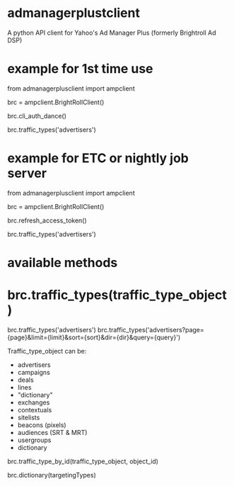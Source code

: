 # admanagerplustclient
A python API client for Yahoo's Ad Manager Plus (formerly Brightroll Ad DSP)

# example for 1st time use

from admanagerplusclient import ampclient

brc = ampclient.BrightRollClient()

brc.cli_auth_dance()

brc.traffic_types('advertisers')

# example for ETC or nightly job server
from admanagerplusclient import ampclient

brc = ampclient.BrightRollClient()

brc.refresh_access_token()

brc.traffic_types('advertisers')

# available methods

# brc.traffic_types(traffic_type_object)

brc.traffic_types('advertisers')
brc.traffic_types('advertisers?page={page}&limit={limit}&sort={sort}&dir={dir}&query={query}')

Traffic_type_object can be:
* advertisers
* campaigns
* deals
* lines
* "dictionary"
* exchanges
* contextuals
* sitelists
* beacons (pixels)
* audiences (SRT & MRT)
* usergroups
* dictionary

brc.traffic_type_by_id(traffic_type_object, object_id)

brc.dictionary(targetingTypes)